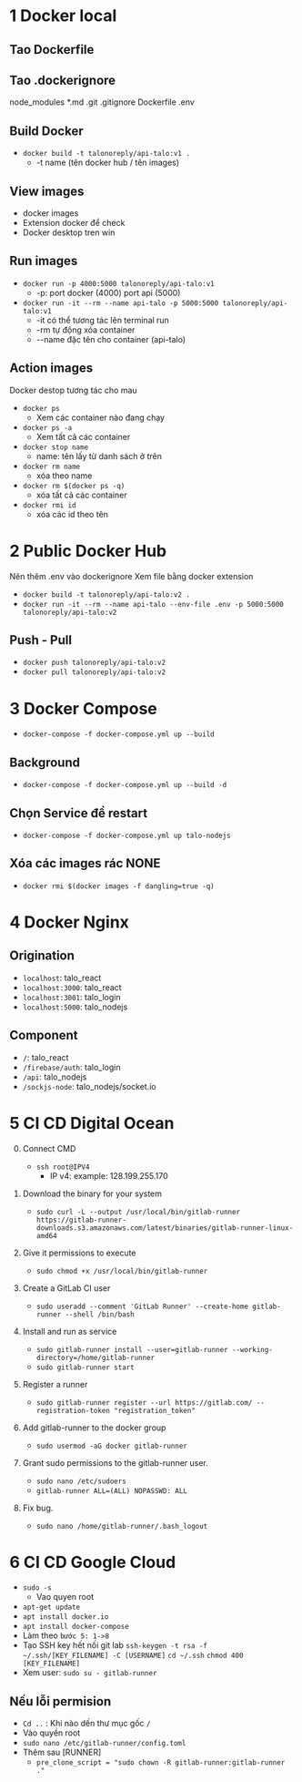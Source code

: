 # 1 Docker local

## Tao Dockerfile

## Tao .dockerignore

node_modules
\*.md
.git
.gitignore
Dockerfile
.env

## Build Docker

-   `docker build -t talonoreply/api-talo:v1 .`
    -   -t name (tên docker hub / tên images)

## View images

-   docker images
-   Extension docker để check
-   Docker desktop tren win

## Run images

-   `docker run -p 4000:5000 talonoreply/api-talo:v1`
    -   -p: port docker (4000) port api (5000)
-   `docker run -it --rm --name api-talo -p 5000:5000 talonoreply/api-talo:v1`
    -   -it có thể tương tác lên terminal run
    -   -rm tự động xóa container
    -   --name đặc tên cho container (api-talo)

## Action images

Docker destop tương tác cho mau

-   `docker ps`
    -   Xem các container nào đang chạy
-   `docker ps -a`
    -   Xem tất cả các container
-   `docker stop name`
    -   name: tên lấy từ danh sách ở trên
-   `docker rm name`
    -   xóa theo name
-   `docker rm $(docker ps -q)`
    -   xóa tất cả các container
-   `docker rmi id`
    -   xóa các id theo tên

# 2 Public Docker Hub

Nên thêm .env vào dockerignore
Xem file bằng docker extension

-   `docker build -t talonoreply/api-talo:v2 .`
-   `docker run -it --rm --name api-talo --env-file .env -p 5000:5000 talonoreply/api-talo:v2`

## Push - Pull

-   `docker push talonoreply/api-talo:v2`
-   `docker pull talonoreply/api-talo:v2`

# 3 Docker Compose

-   `docker-compose -f docker-compose.yml up --build`

## Background

-   `docker-compose -f docker-compose.yml up --build -d`

## Chọn Service để restart

-   `docker-compose -f docker-compose.yml up talo-nodejs`

## Xóa các images rác NONE

-   `docker rmi $(docker images -f dangling=true -q)`

# 4 Docker Nginx

## Origination

-   `localhost`: talo_react
-   `localhost:3000`: talo_react
-   `localhost:3001`: talo_login
-   `localhost:5000`: talo_nodejs

## Component

-   `/`: talo_react
-   `/firebase/auth`: talo_login
-   `/api`: talo_nodejs
-   `/sockjs-node`: talo_nodejs/socket.io

# 5 CI CD Digital Ocean

0. Connect CMD

    - `ssh root@IPV4`
        - IP v4: example: 128.199.255.170

1. Download the binary for your system

    - `sudo curl -L --output /usr/local/bin/gitlab-runner https://gitlab-runner-downloads.s3.amazonaws.com/latest/binaries/gitlab-runner-linux-amd64`

2. Give it permissions to execute

    - `sudo chmod +x /usr/local/bin/gitlab-runner`

3. Create a GitLab CI user

    - `sudo useradd --comment 'GitLab Runner' --create-home gitlab-runner --shell /bin/bash`

4. Install and run as service

    - `sudo gitlab-runner install --user=gitlab-runner --working-directory=/home/gitlab-runner`
    - `sudo gitlab-runner start`

5. Register a runner

    - `sudo gitlab-runner register --url https://gitlab.com/ --registration-token "registration_token"`

6. Add gitlab-runner to the docker group

    - `sudo usermod -aG docker gitlab-runner`

7. Grant sudo permissions to the gitlab-runner user.

    - `sudo nano /etc/sudoers`
    - `gitlab-runner ALL=(ALL) NOPASSWD: ALL`

8. Fix bug.

    - `sudo nano /home/gitlab-runner/.bash_logout`

# 6 CI CD Google Cloud

-   `sudo -s`
    -   Vao quyen root
-   `apt-get update`
-   `apt install docker.io`
-   `apt install docker-compose`
-   Làm theo `bước 5: 1->8`
-   Tạo SSH key hết nối git lab
    `ssh-keygen -t rsa -f ~/.ssh/[KEY_FILENAME] -C [USERNAME]`
    `cd ~/.ssh`
    `chmod 400 [KEY_FILENAME]`
-   Xem user: `sudo su - gitlab-runner`

## Nếu lỗi permision

-   `Cd ..` : Khi nào dến thư mục gốc `/`
-   Vào quyền root
-   `sudo nano /etc/gitlab-runner/config.toml`
-   Thêm sau [RUNNER]
    -   `pre_clone_script = "sudo chown -R gitlab-runner:gitlab-runner ."`
